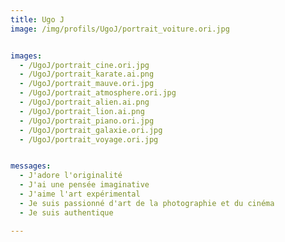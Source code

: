 ```yaml
---
title: Ugo J
image: /img/profils/UgoJ/portrait_voiture.ori.jpg


images:
  - /UgoJ/portrait_cine.ori.jpg
  - /UgoJ/portrait_karate.ai.png
  - /UgoJ/portrait_mauve.ori.jpg
  - /UgoJ/portrait_atmosphere.ori.jpg
  - /UgoJ/portrait_alien.ai.png
  - /UgoJ/portrait_lion.ai.png
  - /UgoJ/portrait_piano.ori.jpg
  - /UgoJ/portrait_galaxie.ori.jpg
  - /UgoJ/portrait_voyage.ori.jpg


messages:
  - J'adore l'originalité
  - J'ai une pensée imaginative
  - J'aime l'art expérimental
  - Je suis passionné d'art de la photographie et du cinéma
  - Je suis authentique

---
```

